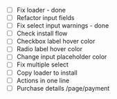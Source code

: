 - [ ] Fix loader - done
- [ ] Refactor input fields
- [ ] Fix select input warnings - done
- [ ] Check install flow
- [ ] Checkbox label hover color
- [ ] Radio label hover color
- [ ] Change input placeholder color
- [ ] Fix multiple select
- [ ] Copy loader to install
- [ ] Actions in one line
- [ ] Purchase details /page/payment
